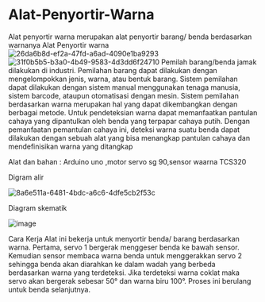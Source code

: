 # Alat-Penyortir-Warna
Alat penyortir warna merupakan alat penyortir barang/ benda berdasarkan warnanya
Alat Penyortir warna
![26da6b8d-ef2a-47fd-a6ad-4090e1ba9293](https://user-images.githubusercontent.com/122527825/212050116-3617b652-adef-4980-9c3c-7cc88b25e549.jpg)
![31f0b5b5-b3a0-4b49-9583-4d3dd6f24710](https://user-images.githubusercontent.com/122527825/212050169-ae142d58-3afe-4900-8d99-f220c2cb1a2c.jpg)
Pemilah barang/benda jamak dilakukan di industri. Pemilahan barang dapat dilakukan
dengan mengelompokkan jenis, warna, atau bentuk barang. Sistem pemilahan dapat dilakukan
dengan sistem manual menggunakan tenaga manusia, sistem barcode, ataupun otomatisasi dengan
mesin.
Sistem pemilahan berdasarkan warna merupakan hal yang dapat dikembangkan dengan
berbagai metode. Untuk pendeteksian warna dapat memanfaatkan pantulan cahaya yang
dipantulkan oleh benda yang terpapar cahaya putih. Dengan pemanfaatan pemantulan cahaya ini,
deteksi warna suatu benda dapat dilakukan dengan sebuah alat yang bisa menangkap pantulan
cahaya dan mendefinisikan warna yang ditangkap

Alat dan bahan : Arduino uno ,motor servo sg 90,sensor waarna TCS320

Digram alir

![8a6e511a-6481-4bdc-a6c6-4dfe5cb2f53c](https://user-images.githubusercontent.com/122527825/212051704-9e8e2b72-49b4-4a79-97be-d2538848835a.jpg)

Diagram skematik

![image](https://user-images.githubusercontent.com/122527825/212051926-5365f466-38f2-4046-9745-3fedfbcd5851.png)

Cara Kerja
Alat ini bekerja untuk menyortir benda/ barang berdasarkan warna. Pertama, servo 1 bergerak menggeser benda ke bawah sensor. Kemudian sensor membaca warna benda untuk menggerakkan servo 2 sehingga benda akan diarahkan ke dalam wadah yang berbeda berdasarkan warna yang terdeteksi. Jika terdeteksi warna coklat maka servo akan bergerak sebesar 50° dan warna biru 100°. Proses ini berulang untuk benda selanjutnya.
